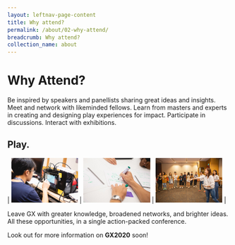 ```yaml
---
layout: leftnav-page-content
title: Why attend?
permalink: /about/02-why-attend/
breadcrumb: Why attend?
collection_name: about
---
```

# Why Attend?

Be inspired by speakers and panellists sharing great ideas and insights. Meet and network with likeminded fellows. Learn from masters and experts in creating and designing play experiences for impact. Participate in discussions. Interact with exhibitions. 

## Play. 

| <img class="photo-lv-1" src="/images/GX2018_gallery/images/RJ1_7742.jpg" width="30%"> | <img class="photo-lv-2" src="/images/GX2018_gallery/images/RJ1_7458.jpg" width="30%"> | <img class="photo-lv-3" src="/images/GX2018_gallery/images/RJ1_7263.jpg" width="30%"> |

Leave GX with greater knowledge, broadened networks, and brighter ideas. All these opportunities, in a single action-packed conference.

Look out for more information on **GX2020** soon! 
